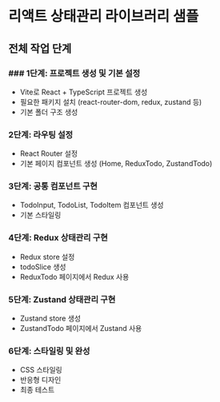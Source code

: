 # 리액트 상태관리 라이브러리 샘플
## 전체 작업 단계
### ### 1단계: 프로젝트 생성 및 기본 설정
- Vite로 React + TypeScript 프로젝트 생성
- 필요한 패키지 설치 (react-router-dom, redux, zustand 등)
- 기본 폴더 구조 생성
### 2단계: 라우팅 설정
- React Router 설정
- 기본 페이지 컴포넌트 생성 (Home, ReduxTodo, ZustandTodo)
### 3단계: 공통 컴포넌트 구현
- TodoInput, TodoList, TodoItem 컴포넌트 생성
- 기본 스타일링
### 4단계: Redux 상태관리 구현
- Redux store 설정
- todoSlice 생성
- ReduxTodo 페이지에서 Redux 사용
### 5단계: Zustand 상태관리 구현
- Zustand store 생성
- ZustandTodo 페이지에서 Zustand 사용
### 6단계: 스타일링 및 완성
- CSS 스타일링
- 반응형 디자인
- 최종 테스트